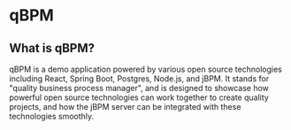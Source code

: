 # qBPM

## What is qBPM?
qBPM is a demo application powered by various open source technologies including React, Spring Boot, Postgres, Node.js, and jBPM. 
It stands for "quality business process manager", and is designed to showcase how powerful open 
source technologies can work together to create quality projects, and how the jBPM server can be integrated with these technologies smoothly. 
